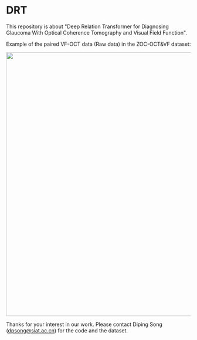 # DRT

This repository is about "Deep Relation Transformer for Diagnosing Glaucoma With Optical Coherence Tomography and Visual Field Function".

Example of the paired VF-OCT data (Raw data) in the ZOC-OCT&VF dataset:
<p align="center">
   <img src="https://user-images.githubusercontent.com/57675424/116193054-54204780-a761-11eb-86b6-01c7efc9c35a.png"  width="720"/>
</p>


Thanks for your interest in our work. Please contact Diping Song (dpsong@siat.ac.cn) for the code and the dataset.
